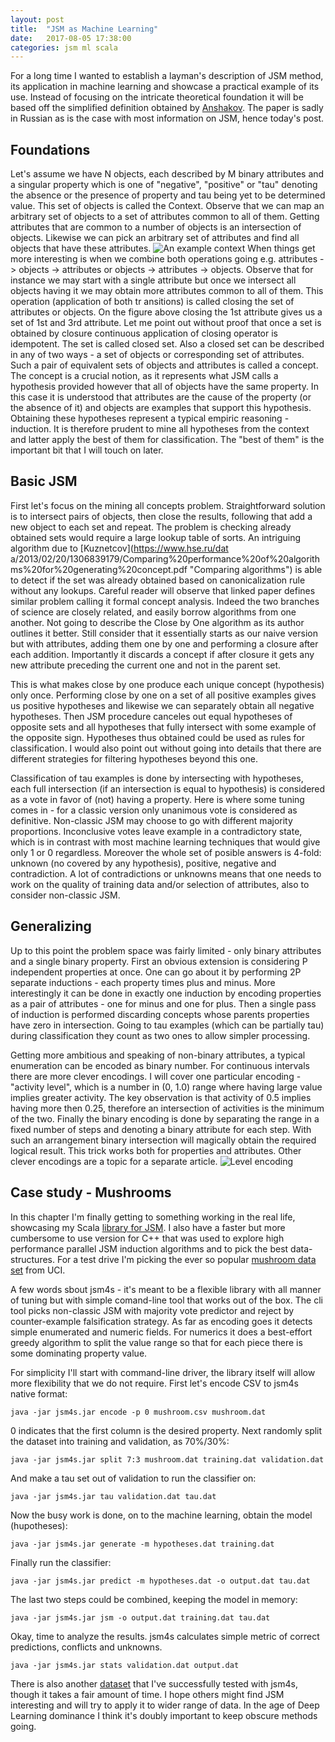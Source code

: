 ```yaml
---
layout: post
title:  "JSM as Machine Learning"
date:   2017-08-05 17:38:00
categories: jsm ml scala
---
```


For a long time I wanted to establish a layman's description of JSM method, its application in machine learning and showcase a practical example of its use. Instead of focusing on the intricate theoretical foundation it will be based off the simplified definition obtained by [Anshakov](http://www.raai.org/about/persons/anshakov/ansh2012tmojsm.pdf "Set Theoretic Definition of JSM"). The paper is sadly in Russian as is the case with most information on JSM, hence today's post.

## Foundations

Let's assume we have N objects, each described by M binary attributes and a singular property which is one of "negative", "positive" or "tau" denoting the absence or the presence of property and tau being yet to be determined value. This set of objects is called the Context. Observe that we can map an arbitrary set of objects to a set of attributes
 common to all of them. Getting attributes that are common to a number of objects is an intersection of objects. Likewise we can pick an arbitrary set of attributes and find all objects that have these attributes. 
![An example context](http://olshansky.me/assets/images/Context.jpg "An example context")
When things get more interesting is when we combine both operations going e.g. attributes -> objects -> attributes or objects -> attributes -> objects. Observe that for instance we may start with a single attribute but once we intersect all objects having it we may obtain more attributes common to all of them. This operation (application of both tr
ansitions) is called closing the set of attributes or objects. On the figure above closing the 1st attribute gives us a set of 1st and 3rd attribute. Let me point out without 
proof that once a set is obtained by closure continuous application of closing operator is idempotent. The set is called closed set. Also a closed set can be described in any of two ways - a set of objects or corresponding set of attributes. Such a pair of equivalent sets of objects and attributes is called a concept. The concept is a crucial notion, as it represents what JSM calls a hypothesis provided however that all of objects have the same property. In this case it is understood that attributes are the cause of the property (or the absence of it) and objects are examples that support this hypothesis. Obtaining these hypotheses represent a typical empiric reasoning - induction. It is therefore prudent to mine all hypotheses from the context and latter apply the best of them for classification. The "best of them" is the important 
bit that I will touch on later.

## Basic JSM

First let's focus on the mining all concepts problem. Straightforward solution is  to intersect pairs of objects, then close the results, following that add a new object to each set and repeat. The problem is checking already obtained sets would require a large lookup table of sorts. An intriguing algorithm due to [Kuznetcov](https://www.hse.ru/dat
a/2013/02/20/1306839179/Comparing%20performance%20of%20algorithms%20for%20generating%20concept.pdf "Comparing algorithms") is able to detect if the set was already obtained based on canonicalization rule without any lookups. Careful reader will observe that linked paper defines similar problem calling it formal concept analysis. Indeed the two branches of science are closely related, and easily borrow algorithms from one another.
Not going to describe the Close by One algorithm as its author outlines it better. Still consider that it essentially starts as our naive version but with attributes, adding them one by one and performing a closure after each addition. Importantly it discards a concept if after closure it gets any new attribute preceding the current one and not in the parent set. 

This is what makes close by one produce each unique concept (hypothesis) only once. Performing close by one on a set of all positive examples gives us positive hypotheses and likewise we can separately obtain all negative hypotheses. Then JSM procedure canceles out equal hypotheses of opposite sets and all hypotheses that fully intersect with some example of the opposite sign. Hypotheses thus obtained could be used as rules for classification. I would also point out without going into details that there are different strategies for filtering hypotheses beyond this one. 

Classification of tau examples is done by intersecting with hypotheses, each full intersection (if an intersection is equal to hypothesis) is considered as a vote in favor of (not) having a property. Here is where some tuning comes in - for a classic version only unanimous vote is considered as definitive. Non-classic JSM may choose to go with different majority proportions. Inconclusive votes leave example in a contradictory state, which is in contrast with most machine learning techniques that would give only 1 or 0 regardless. Moreover the whole set of posible answers is 4-fold: unknown (no covered by any hypothesis), positive, negative and contradiction. A lot of contradictions or unknowns means that one needs to work on the quality of training data and/or selection of attributes, also to consider non-classic JSM.

## Generalizing

Up to this point the problem space was fairly limited - only binary attributes and a single binary property. First an obvious extension is considering P independent properties at once. One can go about it by performing 2P separate inductions - each property times plus and minus. More interestingly it can be done in exactly one induction by encoding properties as a pair of attributes - one for minus and one for plus. Then a single pass of induction is performed discarding concepts whose parents properties have zero in intersection. Going to tau examples (which can be partially tau) during classification they count as two ones to allow simpler processing.

Getting more ambitious and speaking of non-binary attributes, a typical enumeration can be encoded as binary number. For continuous intervals there are more clever encodings. I will cover one particular encoding - "activity level", which is a number in (0, 1.0) range where having large value implies greater activity. The key observation is that activity of 0.5 implies having more then 0.25, therefore an intersection of activities is the minimum of the two. Finally the binary encoding is done by separating the range in a fixed number of steps and denoting a binary attribute for each step. With such an arrangement binary intersection will magically obtain the required logical result. This trick works both for properties and attributes. Other clever encodings are a topic for a separate article.
![Level encoding](http://olshansky.me/assets/images/LevelEncoding.jpg "Level encoding")

## Case study - Mushrooms

In this chapter I'm finally getting to something working in the real life, showcasing my Scala [library for JSM](https://github.com/DmitryOlshansky/jsm4s "JSM4S"). I also have a faster but more cumbersome to use version for C++ that was used to explore high performance parallel JSM induction algorithms and to pick the best data-structures. For a test drive I'm picking the ever so popular [mushroom data set](https://archive.ics.uci.edu/ml/datasets/mushroom) from UCI.

A few words sbout jsm4s - it's meant to be a flexible library with all manner of tuning but with simple comand-line tool that works out of the box. The cli tool picks non-classic JSM with majority vote predictor and reject by counter-example falsification strategy. As far as encoding goes it detects simple enumerated and numeric fields. For numerics it does a best-effort greedy algorithm to split the value range so that for each piece  there is some dominating property value.

For simplicity I'll start with command-line driver, the library itself will allow more flexibility that we do not require. First let's encode CSV to jsm4s native format:
```
java -jar jsm4s.jar encode -p 0 mushroom.csv mushroom.dat
```
0 indicates that the first column is the desired property. Next randomly split the dataset into training and validation, as 70%/30%:
```
java -jar jsm4s.jar split 7:3 mushroom.dat training.dat validation.dat
```
And make a tau set out of validation to run the classifier on:
```
java -jar jsm4s.jar tau validation.dat tau.dat
```
Now the busy work is done, on to the machine learning, obtain the model (hupotheses):
```
java -jar jsm4s.jar generate -m hypotheses.dat training.dat
```
Finally run the classifier:
```
java -jar jsm4s.jar predict -m hypotheses.dat -o output.dat tau.dat 
```
The last two steps could be combined, keeping the model in memory:
```
java -jar jsm4s.jar jsm -o output.dat training.dat tau.dat
```
Okay, time to analyze the results. jsm4s  calculates simple metric of correct predictions, conflicts and unknowns.
```
java -jar jsm4s.jar stats validation.dat output.dat 
```

There is also another [dataset](https://archive.ics.uci.edu/ml/datasets/adult) that I've successfully tested with jsm4s, though it takes a fair amount of time. I hope others might find JSM interesting and will try to apply it to wider range of data. In the age of Deep Learning dominance I think it's doubly important to keep obscure methods going.

